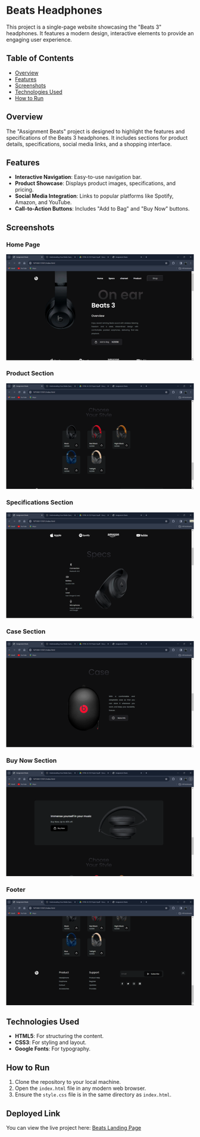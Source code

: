 # Beats Headphones

This project is a single-page website showcasing the "Beats 3" headphones. It features a modern design, interactive elements to provide an engaging user experience.

## Table of Contents

- [Overview](#overview)
- [Features](#features)
- [Screenshots](#screenshots)
- [Technologies Used](#technologies-used)
- [How to Run](#how-to-run)

## Overview

The "Assignment Beats" project is designed to highlight the features and specifications of the Beats 3 headphones. It includes sections for product details, specifications, social media links, and a shopping interface.

## Features


- **Interactive Navigation**: Easy-to-use navigation bar.
- **Product Showcase**: Displays product images, specifications, and pricing.
- **Social Media Integration**: Links to popular platforms like Spotify, Amazon, and YouTube.
- **Call-to-Action Buttons**: Includes "Add to Bag" and "Buy Now" buttons.

## Screenshots

### Home Page
![Home Page](output/Screenshot%20(357).png)

### Product Section
![Product Section](output/Screenshot%20(361).png)

### Specifications Section
![Specifications Section](output/Screenshot%20(358).png)

### Case Section
![Case Section](output/Screenshot%20(359).png)

### Buy Now Section
![Buy Now Section](output/Screenshot%20(360).png)

### Footer
![Footer](output/Screenshot%20(362).png)

## Technologies Used

- **HTML5**: For structuring the content.
- **CSS3**: For styling and layout.
- **Google Fonts**: For typography.

## How to Run

1. Clone the repository to your local machine.
2. Open the `index.html` file in any modern web browser.
3. Ensure the `style.css` file is in the same directory as `index.html`.

## Deployed Link

You can view the live project here: [Beats Landing Page](https://amanhaidry.github.io/Beast/)
